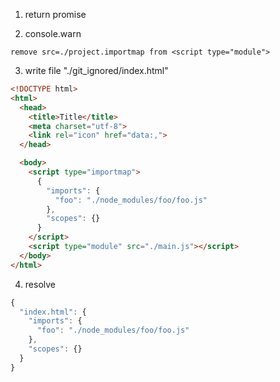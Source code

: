 1. return promise

2. console.warn
```console
remove src=./project.importmap from <script type="module">
```

3. write file "./git_ignored/index.html"
```html
<!DOCTYPE html>
<html>
  <head>
    <title>Title</title>
    <meta charset="utf-8">
    <link rel="icon" href="data:,">
  </head>

  <body>
    <script type="importmap">
      {
        "imports": {
          "foo": "./node_modules/foo/foo.js"
        },
        "scopes": {}
      }
    </script>
    <script type="module" src="./main.js"></script>
  </body>
</html>
```

4. resolve
```js
{
  "index.html": {
    "imports": {
      "foo": "./node_modules/foo/foo.js"
    },
    "scopes": {}
  }
}
```